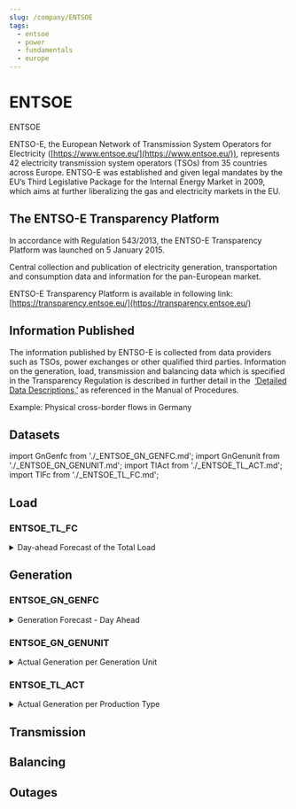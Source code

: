 ```yaml
---
slug: /company/ENTSOE
tags:
  - entsoe
  - power
  - fundamentals
  - europe
---
```

ENTSOE
=========

ENTSOE  

ENTSO-E, the European Network of Transmission System Operators for Electricity ([https://www.entsoe.eu/](https://www.entsoe.eu/)), represents 42 electricity transmission system operators (TSOs) from 35 countries across Europe. ENTSO-E was established and given legal mandates by the EU’s Third Legislative Package for the Internal Energy Market in 2009, which aims at further liberalizing the gas and electricity markets in the EU.

## The ENTSO-E Transparency Platform

In accordance with Regulation 543/2013, the ENTSO-E Transparency Platform was launched on 5 January 2015.

Central collection and publication of electricity generation, transportation and consumption data and information for the pan-European market.

ENTSO-E Transparency Platform is available in following link: [https://transparency.entsoe.eu/](https://transparency.entsoe.eu/)

## Information Published

The information published by ENTSO-E is collected from data providers such as TSOs, power exchanges or other qualified third parties. Information on the generation, load, transmission and balancing data which is specified in the Transparency Regulation is described in further detail in the  [‘Detailed Data Descriptions,’](https://www.entsoe.eu/fileadmin/user_upload/_library/resources/Transparency/02_MoP%20Ref02%20-%20DDD_V2R5.pdf) as referenced in the Manual of Procedures.

Example: Physical cross-border flows in Germany

## Datasets
import GnGenfc from './_ENTSOE_GN_GENFC.md';
import GnGenunit from './_ENTSOE_GN_GENUNIT.md';
import TlAct from './_ENTSOE_TL_ACT.md';
import TlFc from './_ENTSOE_TL_FC.md';

## Load
### ENTSOE_TL_FC
<details>
<summary>Day-ahead Forecast of the Total Load</summary>
<TlFc />
</details>

## Generation
### ENTSOE_GN_GENFC
<details>
<summary>Generation Forecast - Day Ahead</summary>
<GnGenfc />
</details>

### ENTSOE_GN_GENUNIT
<details>
<summary>Actual Generation per Generation Unit</summary>
<GnGenunit />
</details>

### ENTSOE_TL_ACT
<details>
<summary>Actual Generation per Production Type</summary>
<TlAct />
</details>

## Transmission

## Balancing

## Outages